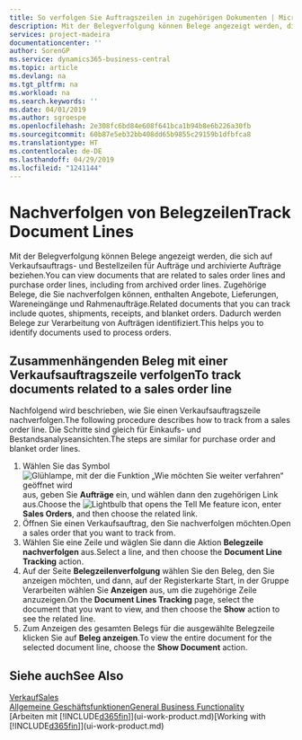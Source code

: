 ```yaml
---
title: So verfolgen Sie Auftragszeilen in zugehörigen Dokumenten | Microsoft Docs
description: Mit der Belegverfolgung können Belege angezeigt werden, die sich auf Verkaufsauftrags- und Bestellzeilen für Aufträge und archivierte Aufträge beziehen. Zugehörige Belege, die Sie nachverfolgen können, enthalten Angebote, Lieferungen, Wareneingänge und Rahmenaufträge. Dadurch werden Belege zur Verarbeitung von Aufträgen identifiziert.
services: project-madeira
documentationcenter: ''
author: SorenGP
ms.service: dynamics365-business-central
ms.topic: article
ms.devlang: na
ms.tgt_pltfrm: na
ms.workload: na
ms.search.keywords: ''
ms.date: 04/01/2019
ms.author: sgroespe
ms.openlocfilehash: 2e308fc6bd84e608f641bca1b94b8e6b226a30fb
ms.sourcegitcommit: 60b87e5eb32bb408dd65b9855c29159b1dfbfca8
ms.translationtype: HT
ms.contentlocale: de-DE
ms.lasthandoff: 04/29/2019
ms.locfileid: "1241144"
---
```

# <a name="track-document-lines"></a><span data-ttu-id="8cf3e-105">Nachverfolgen von Belegzeilen</span><span class="sxs-lookup"><span data-stu-id="8cf3e-105">Track Document Lines</span></span>
<span data-ttu-id="8cf3e-106">Mit der Belegverfolgung können Belege angezeigt werden, die sich auf Verkaufsauftrags- und Bestellzeilen für Aufträge und archivierte Aufträge beziehen.</span><span class="sxs-lookup"><span data-stu-id="8cf3e-106">You can view documents that are related to sales order lines and purchase order lines, including from archived order lines.</span></span> <span data-ttu-id="8cf3e-107">Zugehörige Belege, die Sie nachverfolgen können, enthalten Angebote, Lieferungen, Wareneingänge und Rahmenaufträge.</span><span class="sxs-lookup"><span data-stu-id="8cf3e-107">Related documents that you can track include quotes, shipments, receipts, and blanket orders.</span></span> <span data-ttu-id="8cf3e-108">Dadurch werden Belege zur Verarbeitung von Aufträgen identifiziert.</span><span class="sxs-lookup"><span data-stu-id="8cf3e-108">This helps you to identify documents used to process orders.</span></span>  

## <a name="to-track-documents-related-to-a-sales-order-line"></a><span data-ttu-id="8cf3e-109">Zusammenhängenden Beleg mit einer Verkaufsauftragszeile verfolgen</span><span class="sxs-lookup"><span data-stu-id="8cf3e-109">To track documents related to a sales order line</span></span>
<span data-ttu-id="8cf3e-110">Nachfolgend wird beschrieben, wie Sie einen Verkaufsauftragszeile nachverfolgen.</span><span class="sxs-lookup"><span data-stu-id="8cf3e-110">The following procedure describes how to track from a sales order line.</span></span> <span data-ttu-id="8cf3e-111">Die Schritte sind gleich für Einkaufs- und Bestandsanalyseansichten.</span><span class="sxs-lookup"><span data-stu-id="8cf3e-111">The steps are similar for purchase order and blanket order lines.</span></span>

1.  <span data-ttu-id="8cf3e-112">Wählen Sie das Symbol ![Glühlampe, mit der die Funktion „Wie möchten Sie weiter verfahren“ geöffnet wird](media/ui-search/search_small.png "Wie möchten Sie weiter verfahren?") aus, geben Sie **Aufträge** ein, und wählen dann den zugehörigen Link aus.</span><span class="sxs-lookup"><span data-stu-id="8cf3e-112">Choose the ![Lightbulb that opens the Tell Me feature](media/ui-search/search_small.png "Tell me what you want to do") icon, enter **Sales Orders**, and then choose the related link.</span></span>  
2.  <span data-ttu-id="8cf3e-113">Öffnen Sie einen Verkaufsauftrag, den Sie nachverfolgen möchten.</span><span class="sxs-lookup"><span data-stu-id="8cf3e-113">Open a sales order that you want to track from.</span></span>  
3.  <span data-ttu-id="8cf3e-114">Wählen Sie eine Zeile und wäglen Sie dann die Aktion **Belegzeile nachverfolgen** aus.</span><span class="sxs-lookup"><span data-stu-id="8cf3e-114">Select a line, and then choose the **Document Line Tracking** action.</span></span>
4. <span data-ttu-id="8cf3e-115">Auf der Seite **Belegzeilenverfolgung** wählen Sie den Beleg, den Sie anzeigen möchten, und dann, auf der Registerkarte Start, in der Gruppe Verarbeiten wählen Sie **Anzeigen** aus, um die zugehörige Zeile anzuzeigen.</span><span class="sxs-lookup"><span data-stu-id="8cf3e-115">On the **Document Lines Tracking** page, select the document that you want to view, and then choose the **Show** action to see the related line.</span></span>
5. <span data-ttu-id="8cf3e-116">Zum Anzeigen des gesamten Belegs für die ausgewählte Belegzeile klicken Sie auf **Beleg anzeigen**.</span><span class="sxs-lookup"><span data-stu-id="8cf3e-116">To view the entire document for the selected document line, choose the **Show Document** action.</span></span>

## <a name="see-also"></a><span data-ttu-id="8cf3e-117">Siehe auch</span><span class="sxs-lookup"><span data-stu-id="8cf3e-117">See Also</span></span>
[<span data-ttu-id="8cf3e-118">Verkauf</span><span class="sxs-lookup"><span data-stu-id="8cf3e-118">Sales</span></span>](sales-manage-sales.md)  
[<span data-ttu-id="8cf3e-119">Allgemeine Geschäftsfunktionen</span><span class="sxs-lookup"><span data-stu-id="8cf3e-119">General Business Functionality</span></span>](ui-across-business-areas.md)  
<span data-ttu-id="8cf3e-120">[Arbeiten mit [!INCLUDE[d365fin](includes/d365fin_md.md)]](ui-work-product.md)</span><span class="sxs-lookup"><span data-stu-id="8cf3e-120">[Working with [!INCLUDE[d365fin](includes/d365fin_md.md)]](ui-work-product.md)</span></span>
